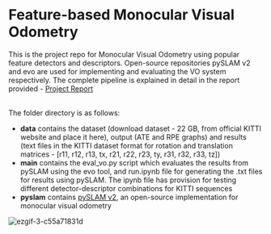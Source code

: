 # Feature-based Monocular Visual Odometry

This is the project repo for Monocular Visual Odometry using popular feature detectors and descriptors. Open-source repositories pySLAM v2 and evo are used for implementing and evaluating the VO system respectively. The complete pipeline is explained in detail in the report provided - [Project Report](https://velvetthunder25.github.io/Feature-based-Monocular-Visual-Odometry/)<br /><br />

The folder directory is as follows:<br />
- **data** contains the dataset (download dataset - 22 GB, from official KITTI website and place it here), output (ATE and RPE graphs) and results (text files in the KITTI dataset format for rotation and translation matrices - [r11, r12, r13, tx, r21, r22, r23, ty, r31, r32, r33, tz])<br />
- **main** contains the eval_vo.py script which evaluates the results from pySLAM using the evo tool, and run.ipynb file for generating the .txt files for results using pySLAM. The ipynb file has provision for testing different detector-descriptor combinations for KITTI sequences<br />
- **pyslam** contains [pySLAM v2](https://github.com/luigifreda/pyslam), an open-source implementation for monocular visual odometry<br />

![ezgif-3-c55a71831d](https://user-images.githubusercontent.com/51696913/150459529-88ec69a7-be9d-4018-996a-0983843e5554.gif)
